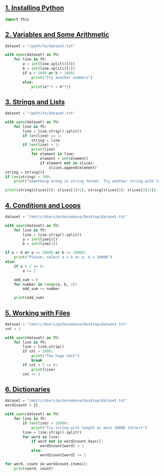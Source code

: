 ## [1. Installing Python](http://rosalind.info/problems/ini1/)

```python
import this
```

## [2. Variables and Some Arithmetic](http://rosalind.info/problems/ini2/)

```python
dataset = "/path/to/dataset.txt"

with open(dataset) as fh:
    for line in fh:
        a = int(line.split()[0])
        b = int(line.split()[1])
        if a > 1000 or b > 1000:
            print("Try another numbers")
        else:
            print(a**2 + b**2)
```

## [3. Strings and Lists](http://rosalind.info/problems/ini3/)

```python
dataset = "/path/to/dataset.txt"

with open(dataset) as fh:
    for line in fh:
        line = line.strip().split()
        if len(line) == 1:
            string = line
        if len(line) > 1:
            print(line)
            for element in line:
                element = int(element)
                if element not in slices:
                    slices.append(element)
string = string[0]
if len(string) > 200:
    print("Something wrong in string format. Try another string with length less than 200 symbols")

print(string[slices[0]: slices[1]+1], string[slices[2]: slices[3]+1])
```

## [4. Conditions and Loops](http://rosalind.info/problems/ini4/)

```python
dataset = "/mnt/c/Users/pchesnokova/Desktop/dataset.txt"

with open(dataset) as fh:
    for line in fh:
        line = line.strip().split()
        a = int(line[0])
        b = int(line[1])

if a > b or a >= 10000 or b >= 10000:
    print("Please, select a < b or a, b < 10000")
else:
    if a % 2 == 0:
        a += 1

    odd_sum = 0
    for number in range(a, b, 2):
        odd_sum += number

    print(odd_sum)
```

## [5. Working with Files](http://rosalind.info/problems/ini5/)

```python
dataset = "/mnt/c/Users/pchesnokova/Desktop/dataset.txt"
cnt = 1

with open(dataset) as fh:
    for line in fh:
        line = line.strip()
        if cnt > 1000:
            print("Too huge text")
            break
        if cnt % 2 == 0:
            print(line)
        cnt += 1
```

## [6. Dictionaries](http://rosalind.info/problems/ini6/)

```python
dataset = "/mnt/c/Users/pchesnokova/Desktop/dataset.txt"
word2count = {}

with open(dataset) as fh:
    for line in fh:
        if len(line) > 10000:
            print("Try string with length at most 10000 letters")
        line = line.strip().split()
        for word in line:
            if word not in word2count.keys():
                word2count[word] = 1
            else:
                word2count[word] += 1

for word, count in word2count.items():
    print(word, count)
```
